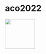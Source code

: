 # aco2022 

<img src="https://cms.aco.se/wp-content/uploads/2022/02/ACO-Spotless_FaceWash_NEW-Detail.jpg" width=100>
